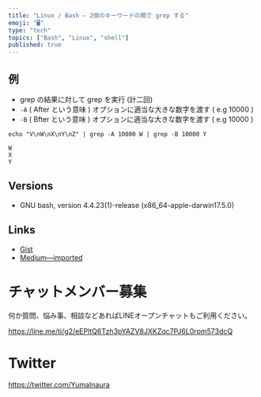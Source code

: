 ```yaml
---
title: "Linux / Bash — 2個のキーワードの間で grep する"
emoji: "🖥"
type: "tech"
topics: ["Bash", "Linux", "shell"]
published: true
---
```



## 例

- grep の結果に対して grep を実行 (計二回)
- `-A` ( After という意味 ) オプションに適当な大きな数字を渡す ( e.g 10000 )
- `-B` ( Bfter という意味 ) オプションに適当な大きな数字を渡す ( e.g 10000 )

```
echo "V\nW\nX\nY\nZ" | grep -A 10000 W | grep -B 10000 Y
```

```
W
X
Y
```

## Versions

- GNU bash, version 4.4.23(1)-release (x86_64-apple-darwin17.5.0)

## Links

- [Gist](https://gist.github.com/YumaInaura/2ebac8269aafdf1c2615e21ae07a30b9)
- [Medium—imported](https://medium.com/supersonic-generation/bash-grep-between-two-keywords-fe0d91112b9d)








<!-- Update From Qiita API -->

# チャットメンバー募集


何か質問、悩み事、相談などあればLINEオープンチャットもご利用ください。

https://line.me/ti/g2/eEPltQ6Tzh3pYAZV8JXKZqc7PJ6L0rpm573dcQ





# Twitter


https://twitter.com/YumaInaura


<!-- Update From Qiita API -->


